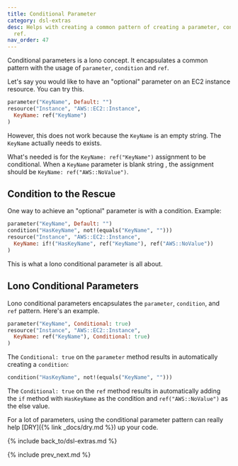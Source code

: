 ```yaml
---
title: Conditional Parameter
category: dsl-extras
desc: Helps with creating a common pattern of creating a parameter, condition, and
  ref.
nav_order: 47
---
```


Conditional parameters is a lono concept. It encapsulates a common pattern with the usage of `parameter`, `condition` and `ref`.

Let's say you would like to have an "optional" parameter on an EC2 instance resource. You can try this.

```ruby
parameter("KeyName", Default: "")
resource("Instance", "AWS::EC2::Instance",
  KeyName: ref("KeyName")
)
```

However, this does not work because the `KeyName` is an empty string. The `KeyName` actually needs to exists.

What's needed is for the `KeyName: ref("KeyName")` assignment to be conditional. When a `KeyName` parameter is blank string , the assignment should be `KeyName: ref("AWS::NoValue")`.

## Condition to the Rescue

One way to achieve an "optional" parameter is with a condition. Example:

```ruby
parameter("KeyName", Default: "")
condition("HasKeyName", not!(equals("KeyName", "")))
resource("Instance", "AWS::EC2::Instance",
  KeyName: if!("HasKeyName", ref("KeyName"), ref("AWS::NoValue"))
)
```

This is what a lono conditional parameter is all about.

## Lono Conditional Parameters

Lono conditional parameters encapsulates the `parameter`, `condition`, and `ref` pattern. Here's an example.

```ruby
parameter("KeyName", Conditional: true)
resource("Instance", "AWS::EC2::Instance",
  KeyName: ref("KeyName"), Conditional: true)
)
```

The `Conditional: true` on the `parameter` method results in automatically creating a `condition`:

```ruby
condition("HasKeyName", not!(equals("KeyName", "")))
```

The `Conditional: true` on the `ref` method results in automatically adding the `if` method with `HasKeyName` as the condition and `ref("AWS::NoValue")` as the else value.

For a lot of parameters, using the conditional parameter pattern can really help [DRY]({% link _docs/dry.md %}) up your code.

{% include back_to/dsl-extras.md %}

{% include prev_next.md %}
